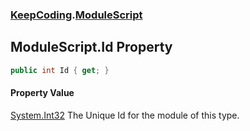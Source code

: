 ### [KeepCoding](KeepCoding.md 'KeepCoding').[ModuleScript](KeepCoding_ModuleScript.md 'KeepCoding.ModuleScript')
## ModuleScript.Id Property
```csharp
public int Id { get; }
```
#### Property Value
[System.Int32](https://docs.microsoft.com/en-us/dotnet/api/System.Int32 'System.Int32')
The Unique Id for the module of this type.  
